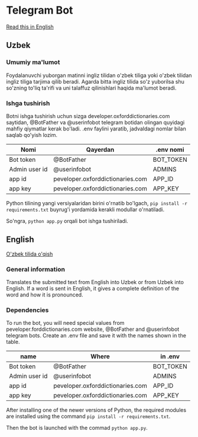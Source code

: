 # Telegram Bot 

[Read this in English](https://github.com/RDonii/EnglishHelper#english)
## Uzbek
### Umumiy ma'lumot
Foydalanuvchi yuborgan matinni ingliz tilidan o'zbek tiliga yoki o'zbek tilidan ingliz tiliga tarjima qilib beradi. Agarda bitta ingliz tilida so'z yuborilsa shu so'zning to'liq ta'rifi va uni talaffuz qilinishlari haqida ma'lumot beradi.

### Ishga tushirish
Botni ishga tushirish uchun sizga developer.oxforddictionaries.com saytidan, @BotFather va @userinfobot telegram botidan olingan quyidagi mahfiy qiymatlar kerak bo'ladi. .env faylini yaratib, jadvaldagi nomlar bilan saqlab qo'yish lozim.

| Nomi  | Qayerdan | .env nomi |
| ------------- | ------------- | ------------- |
| Bot token  | @BotFather  | BOT_TOKEN |
| Admin user id  | @userinfobot  | ADMINS |
| app id | peveloper.oxforddictionaries.com  | APP_ID |
| app key | peveloper.oxforddictionaries.com  | APP_KEY |

Python tilining yangi versiyalaridan birini o'rnatib bo'lgach, `pip install -r requirements.txt` buyrug'i yordamida kerakli modullar o'rnatiladi.

So'ngra, `python app.py` orqali bot ishga tushiriladi.

## English
[O'zbek tilida o'qish](https://github.com/RDonii/EnglishHelper#uzbek)
### General information
Translates the submitted text from English into Uzbek or from Uzbek into English. If a word is sent in English, it gives a complete definition of the word and how it is pronounced.

### Dependencies
To run the bot, you will need special values from peveloper.forddictionaries.com website, @BotFather and @userinfobot telegram bots. Create an .env file and save it with the names shown in the table.

| name  | Where | in .env |
| ------------- | ------------- | ------------- |
| Bot token  | @BotFather  | BOT_TOKEN |
| Admin user id  | @userinfobot  | ADMINS |
| app id | peveloper.oxforddictionaries.com  | APP_ID |
| app key | peveloper.oxforddictionaries.com  | APP_KEY |

After installing one of the newer versions of Python, the required modules are installed using the command `pip install -r requirements.txt`.

Then the bot is launched with the commad `python app.py`.
